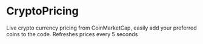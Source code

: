 # CryptoPricing
Live crypto currency pricing from CoinMarketCap, easily add your preferred coins to the code. Refreshes prices every 5 seconds
